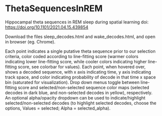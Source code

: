 # ThetaSequencesInREM
Hippocampal theta sequences in REM sleep during spatial learning
doi: https://doi.org/10.1101/2021.04.15.439854

Download the files sleep_decodes.html and wake_decodes.html, and open in browser (eg. Chrome).

Each point indicates a single putative theta sequence prior to our selection criteria, color coded according to line-fitting score (warmer colors indicating lower line-fitting score, while cooler colors indicating higher line-fitting score, see colorbar for values). Each point, when hovered over, shows a decoded sequence, with x axis indicating time, y axis indicating track space, and color indicating probability of decode in that time x space bin (saturated for visualization). Drop down menus toggle between line-fitting score and selected/non-selected sequence color maps (selected decodes in dark blue, and non-selected decodes in yellow), respectively. An optional alpha/opacity dropdown can be used to indicate/highlight selected/non-selected decodes (to highlight selected decodes, choose the options, Values = selected; Alpha = selected_alpha). 
